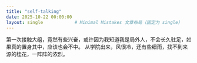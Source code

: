 ```yaml
---
title: "self-talking"
date: 2025-10-22 00:00:00
layout: single            # Minimal Mistakes 文章布局（固定为 single）
---
```


第一次接触大组，竟然有些兴奋，或许因为我知道我是局外人，不会长久驻足，如果真的置身其中，应该也会不中。
从学院出来，风很冷，还有些细雨，找不到来源的桂花，一阵阵的浓烈。
